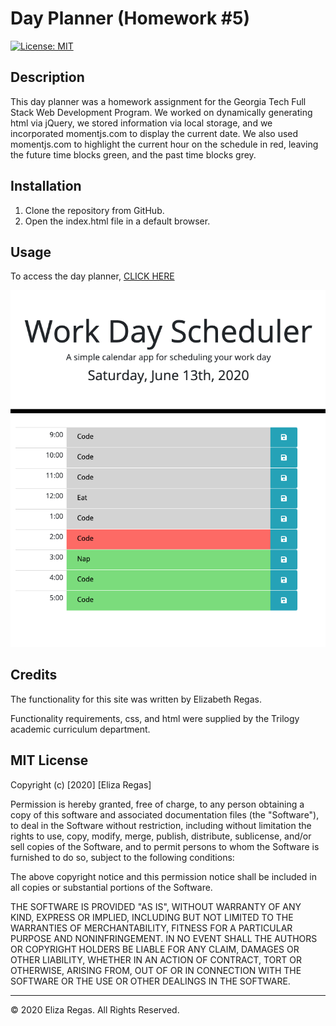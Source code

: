 # Day Planner (Homework #5)

[![License: MIT](https://img.shields.io/badge/License-MIT-yellow.svg)](https://opensource.org/licenses/MIT)

## Description 

This day planner was a homework assignment for the Georgia Tech Full Stack Web Development Program. We worked on dynamically generating html via jQuery, we stored information via local storage, and we incorporated momentjs.com to display the current date. We also used momentjs.com to highlight the current hour on the schedule in red, leaving the future time blocks green, and the past time blocks grey.

## Installation

1. Clone the repository from GitHub.
2. Open the index.html file in a default browser.

## Usage 

To access the day planner,
[CLICK HERE](https://elizaregas.github.io/hw5-day-planner/)

![JS Quiz](./assets/images/dayplanner2.png)

## Credits

The functionality for this site was written by Elizabeth Regas. 

Functionality requirements, css, and html were supplied by the Trilogy academic curriculum department.

## MIT License

Copyright (c) [2020] [Eliza Regas]

Permission is hereby granted, free of charge, to any person obtaining a copy
of this software and associated documentation files (the "Software"), to deal
in the Software without restriction, including without limitation the rights
to use, copy, modify, merge, publish, distribute, sublicense, and/or sell
copies of the Software, and to permit persons to whom the Software is
furnished to do so, subject to the following conditions:

The above copyright notice and this permission notice shall be included in all
copies or substantial portions of the Software.

THE SOFTWARE IS PROVIDED "AS IS", WITHOUT WARRANTY OF ANY KIND, EXPRESS OR
IMPLIED, INCLUDING BUT NOT LIMITED TO THE WARRANTIES OF MERCHANTABILITY,
FITNESS FOR A PARTICULAR PURPOSE AND NONINFRINGEMENT. IN NO EVENT SHALL THE
AUTHORS OR COPYRIGHT HOLDERS BE LIABLE FOR ANY CLAIM, DAMAGES OR OTHER
LIABILITY, WHETHER IN AN ACTION OF CONTRACT, TORT OR OTHERWISE, ARISING FROM,
OUT OF OR IN CONNECTION WITH THE SOFTWARE OR THE USE OR OTHER DEALINGS IN THE
SOFTWARE.

---
© 2020 Eliza Regas. All Rights Reserved.

